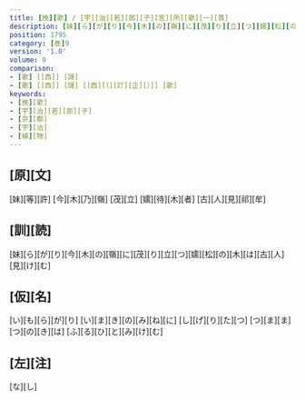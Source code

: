 ```yaml
---
title: [挽][歌] / [宇][治][若][郎][子][宮][所][歌][一][首]
description: [妹][ら][が][り][今][木][の][嶺][に][茂][り][立][つ][嬬][松][の][木][は][古][人][見][け][む]
position: 1795
category: [巻]9
version: '1.0'
volume: 9
comparison:
- [歌] [[西]] [謌]
- [歌] [[西]] [謌] [[西][（][訂][正][）]] [歌]
keywords:
- [挽][歌]
- [宇][治][若][郎][子]
- [京][都]
- [宇][治]
- [植][物]
---
```


## [原][文]

[妹][等][許] [今][木][乃][嶺] [茂][立] [嬬][待][木][者] [古][人][見][祁][牟]

## [訓][読]

[妹][ら][が][り][今][木][の][嶺][に][茂][り][立][つ][嬬][松][の][木][は][古][人][見][け][む]

## [仮][名]

[い][も][ら][が][り] [い][ま][き][の][み][ね][に] [し][げ][り][た][つ] [つ][ま][ま][つ][の][き][は] [ふ][る][ひ][と][み][け][む]

## [左][注]

[な][し]
